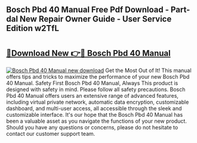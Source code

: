 ## Bosch Pbd 40 Manual Free Pdf Download - Part-dal New Repair Owner Guide - User Service Edition w2TfL

# <h2><a href="http://cf12411.oget.top/?id=Bosch+Pbd+40+Manual">🔗Download New 👉🔴 Bosch Pbd 40 Manual</a></h2>

[![Bosch Pbd 40 Manual new download](https://i.imgur.com/5g1atiW.png)](http://cf12411.oget.top/?id=Bosch+Pbd+40+Manual)
Get the Most Out of It! This manual offers tips and tricks to maximize the performance of your new Bosch Pbd 40 Manual. Safety First Bosch Pbd 40 Manual, Always This product is designed with safety in mind. Please follow all safety precautions. Bosch Pbd 40 Manual offers users an extensive range of advanced features, including virtual private network, automatic data encryption, customizable dashboard, and multi-user access, all accessible through the sleek and customizable interface. It's our hope that the Bosch Pbd 40 Manual has been a valuable asset as you navigate the functions of your new product. Should you have any questions or concerns, please do not hesitate to contact our customer support team.
